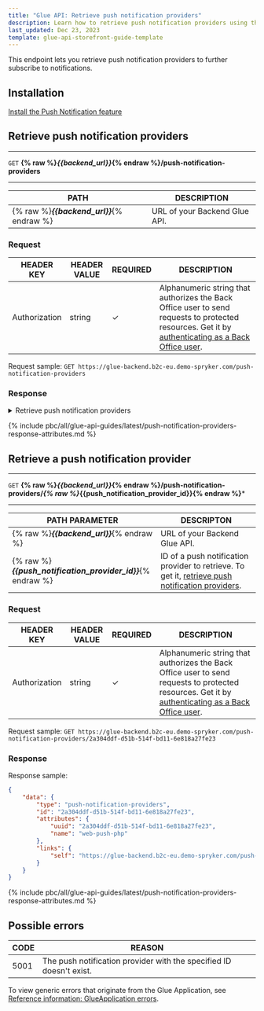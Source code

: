```yaml
---
title: "Glue API: Retrieve push notification providers"
description: Learn how to retrieve push notification providers using the Spryker Glue API for your Spryker projects.
last_updated: Dec 23, 2023
template: glue-api-storefront-guide-template
---
```


This endpoint lets you retrieve push notification providers to further subscribe to notifications.

## Installation

[Install the Push Notification feature](/docs/pbc/all/miscellaneous/latest/install-and-upgrade/install-features/install-the-push-notification-feature.html)

## Retrieve push notification providers

***
`GET` **{% raw %}*{{backend_url}}*{% endraw %}/push-notification-providers**
***



| PATH | DESCRIPTION |
| --- | --- |
| {% raw %}***{{backend_url}}***{% endraw %} | URL of your Backend Glue API. |



### Request

| HEADER KEY | HEADER VALUE | REQUIRED | DESCRIPTION |
| --- | --- | --- | --- |
| Authorization | string | &check; | Alphanumeric string that authorizes the Back Office user to send requests to protected resources. Get it by [authenticating as a Back Office user](/docs/pbc/all/identity-access-management/latest/manage-using-glue-api/glue-api-authenticate-as-a-back-office-user.html).  |


Request sample: `GET https://glue-backend.b2c-eu.demo-spryker.com/push-notification-providers`

### Response

<details>
<summary>Retrieve push notification providers</summary>

```json
{
    "data": [
        {
            "type": "push-notification-providers",
            "id": "2a304ddf-d51b-514f-bd11-6e818a27fe23",
            "attributes": {
                "uuid": "2a304ddf-d51b-514f-bd11-6e818a27fe23",
                "name": "web-push-php"
            },
            "links": {
                "self": "https://glue-backend.b2c-eu.demo-spryker.com/push-notification-providers/2a304ddf-d51b-514f-bd11-6e818a27fe23"
            }
        },
        {
            "type": "push-notification-providers",
            "id": "ffb5875e-00d3-5436-ae67-08b7c9837f3e",
            "attributes": {
                "uuid": "ffb5875e-00d3-5436-ae67-08b7c9837f3e",
                "name": "Fulfillment App provider"
            },
            "links": {
                "self": "https://glue-backend.b2c-eu.demo-spryker.com/push-notification-providers/ffb5875e-00d3-5436-ae67-08b7c9837f3e"
            }
        }
    ],
    "links": {
        "self": "https://glue-backend.b2c-eu.demo-spryker.com/push-notification-providers"
    }
}
```

</details>

{% include pbc/all/glue-api-guides/latest/push-notification-providers-response-attributes.md %} <!-- To edit, see /_includes/pbc/all/glue-api-guides/latest/push-notification-providers-response-attributes.md -->


## Retrieve a push notification provider


***
`GET` **{% raw %}*{{backend_url}}*{% endraw %}/push-notification-providers/*{% raw %}*{{push_notification_provider_id}}{% endraw %}***
***


| PATH PARAMETER     | DESCRIPTON                                                   |
| ------------------ | -------------------- |
| {% raw %}***{{backend_url}}***{% endraw %} | URL of your Backend Glue API. |
| {% raw %}***{{push_notification_provider_id}}***{% endraw %} | ID of a push notification provider to retrieve. To get it, [retrieve push notification providers](#retrieve-push-notification-providers). |

### Request

| HEADER KEY    | HEADER VALUE | REQUIRED | DESCRIPTION                                                  |
| ------------- | ------------ | -------- | ------------------------------------------------------------ |
| Authorization | string | &check; | Alphanumeric string that authorizes the Back Office user to send requests to protected resources. Get it by [authenticating as a Back Office user](/docs/pbc/all/identity-access-management/latest/manage-using-glue-api/glue-api-authenticate-as-a-back-office-user.html).  |

Request sample: `GET https://glue-backend.b2c-eu.demo-spryker.com/push-notification-providers/2a304ddf-d51b-514f-bd11-6e818a27fe23`

### Response

Response sample:

```json
{
    "data": {
        "type": "push-notification-providers",
        "id": "2a304ddf-d51b-514f-bd11-6e818a27fe23",
        "attributes": {
            "uuid": "2a304ddf-d51b-514f-bd11-6e818a27fe23",
            "name": "web-push-php"
        },
        "links": {
            "self": "https://glue-backend.b2c-eu.demo-spryker.com/push-notification-providers/2a304ddf-d51b-514f-bd11-6e818a27fe23"
        }
    }
}
```


{% include pbc/all/glue-api-guides/latest/push-notification-providers-response-attributes.md %} <!-- To edit, see /_includes/pbc/all/glue-api-guides/latest/push-notification-providers-response-attributes.md -->




## Possible errors

| CODE  | REASON |
| --- | --- |
|5001| The push notification provider with the specified ID doesn't exist. |

To view generic errors that originate from the Glue Application, see [Reference information: GlueApplication errors](/docs/dg/dev/glue-api/latest/rest-api/reference-information-glueapplication-errors.html).
